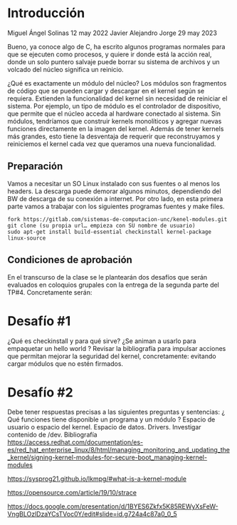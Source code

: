 # Introducción
Miguel Ángel Solinas 12 may 2022
Javier Alejandro Jorge 29 may 2023 

Bueno, ya conoce algo de C, ha escrito algunos programas normales para que se ejecuten como procesos, y quiere ir donde está la acción real, donde un solo puntero salvaje puede borrar su sistema de archivos y un volcado del núcleo significa un reinicio.

¿Qué es exactamente un módulo del núcleo? Los módulos son fragmentos de código que se pueden cargar y descargar en el kernel según se requiera. Extienden la funcionalidad del kernel sin necesidad de reiniciar el sistema. Por ejemplo, un tipo de módulo es el controlador de dispositivo, que permite que el núcleo acceda al hardware conectado al sistema. Sin módulos, tendríamos que construir kernels monolíticos y agregar nuevas funciones directamente en la imagen del kernel. Además de tener kernels más grandes, esto tiene la desventaja de requerir que reconstruyamos y reiniciemos el kernel cada vez que queramos una nueva funcionalidad.

## Preparación
Vamos a necesitar un SO Linux instalado con sus fuentes o al menos los headers. La descarga puede demorar algunos minutos, dependiendo del BW de descarga de su conexión a internet.
Por otro lado, en esta primera parte vamos a trabajar con los siguientes programas fuentes y make files.

```
fork https://gitlab.com/sistemas-de-computacion-unc/kenel-modules.git 
git clone (su propia url… empieza con SU nombre de usuario)
sudo apt-get install build-essential checkinstall kernel-package linux-source
```

## Condiciones de aprobación 
En el transcurso de la clase se le plantearán dos desafíos que serán evaluados en coloquios grupales con la entrega de la segunda parte del TP#4. Concretamente serán:

# Desafío #1 
¿Qué es checkinstall y para qué sirve?
¿Se animan a usarlo para empaquetar un hello world ? 
Revisar la bibliografía para impulsar acciones que permitan mejorar la seguridad del kernel, concretamente: evitando cargar módulos que no estén firmados.

# Desafío #2
Debe tener respuestas precisas a las siguientes preguntas y sentencias:
¿ Qué funciones tiene disponible un programa y un módulo ?
Espacio de usuario o espacio del kernel.
Espacio de datos.
Drivers. Investigar contenido de /dev.
Bibliografía
https://access.redhat.com/documentation/es-es/red_hat_enterprise_linux/8/html/managing_monitoring_and_updating_the_kernel/signing-kernel-modules-for-secure-boot_managing-kernel-modules

https://sysprog21.github.io/lkmpg/#what-is-a-kernel-module 

https://opensource.com/article/19/10/strace 

https://docs.google.com/presentation/d/1BYES6Zkfx5K85REWyXsFeW-VngBLOzlDzaYCsTVoc0Y/edit#slide=id.g724a4c87a0_0_5 
